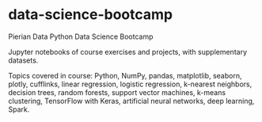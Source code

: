 # data-science-bootcamp
Pierian Data Python Data Science Bootcamp

Jupyter notebooks of course exercises and projects, with supplementary datasets.

Topics covered in course: Python, NumPy, pandas, matplotlib, seaborn, plotly, cufflinks, linear regression, logistic regression, k-nearest neighbors, decision trees, random forests, support vector machines, k-means clustering, TensorFlow with Keras, artificial neural networks, deep learning, Spark.
